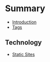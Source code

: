 # Summary

* [Introduction](README.md)
* [Tags](tags.md)

## Technology

* [Static Sites](technology/static-sites.md)